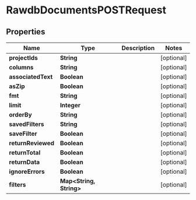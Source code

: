

# RawdbDocumentsPOSTRequest


## Properties

| Name | Type | Description | Notes |
|------------ | ------------- | ------------- | -------------|
|**projectIds** | **String** |  |  [optional] |
|**columns** | **String** |  |  [optional] |
|**associatedText** | **Boolean** |  |  [optional] |
|**asZip** | **Boolean** |  |  [optional] |
|**fmt** | **String** |  |  [optional] |
|**limit** | **Integer** |  |  [optional] |
|**orderBy** | **String** |  |  [optional] |
|**savedFilters** | **String** |  |  [optional] |
|**saveFilter** | **Boolean** |  |  [optional] |
|**returnReviewed** | **Boolean** |  |  [optional] |
|**returnTotal** | **Boolean** |  |  [optional] |
|**returnData** | **Boolean** |  |  [optional] |
|**ignoreErrors** | **Boolean** |  |  [optional] |
|**filters** | **Map&lt;String, String&gt;** |  |  [optional] |




